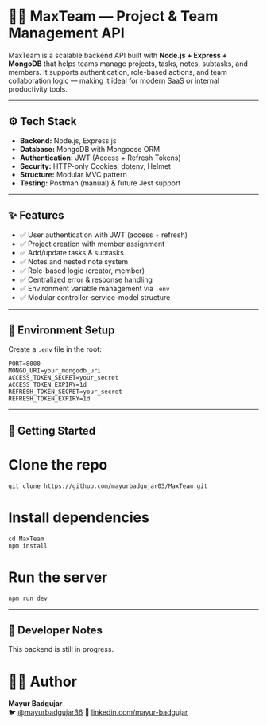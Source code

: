 # 🧑‍💼 MaxTeam — Project & Team Management API

MaxTeam is a scalable backend API built with **Node.js + Express + MongoDB** that helps teams manage projects, tasks, notes, subtasks, and members. It supports authentication, role-based actions, and team collaboration logic — making it ideal for modern SaaS or internal productivity tools.

---

## ⚙️ Tech Stack

- **Backend:** Node.js, Express.js
- **Database:** MongoDB with Mongoose ORM
- **Authentication:** JWT (Access + Refresh Tokens)
- **Security:** HTTP-only Cookies, dotenv, Helmet
- **Structure:** Modular MVC pattern
- **Testing:** Postman (manual) & future Jest support

---

## ✨ Features

- ✅ User authentication with JWT (access + refresh)
- ✅ Project creation with member assignment
- ✅ Add/update tasks & subtasks
- ✅ Notes and nested note system
- ✅ Role-based logic (creator, member)
- ✅ Centralized error & response handling
- ✅ Environment variable management via `.env`
- ✅ Modular controller-service-model structure

---

## 🔐 Environment Setup

Create a `.env` file in the root:

```env
PORT=8000
MONGO_URI=your_mongodb_uri
ACCESS_TOKEN_SECRET=your_secret
ACCESS_TOKEN_EXPIRY=1d
REFRESH_TOKEN_SECRET=your_secret
REFRESH_TOKEN_EXPIRY=1d
```
---
## 🏁 Getting Started
# Clone the repo
```
git clone https://github.com/mayurbadgujar03/MaxTeam.git
```

# Install dependencies
```
cd MaxTeam
npm install
```

# Run the server
```
npm run dev
```

---
## 🧠 Developer Notes
This backend is still in progress.

# 👨‍💻 Author

**Mayur Badgujar**  
🐦 [@mayurbadgujar36](https://x.com/mayurbadgujar36)
📎 [linkedin.com/mayur-badgujar](https://www.linkedin.com/in/mayur-badgujar-060a7927b/)  
